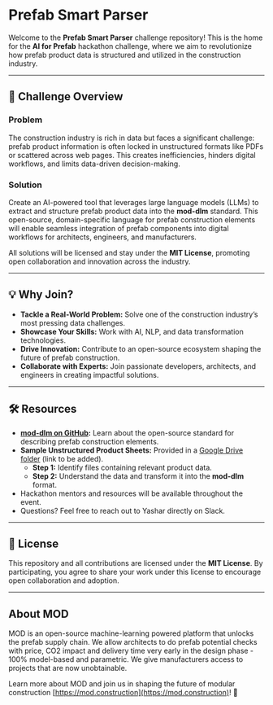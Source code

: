 # Prefab Smart Parser

Welcome to the **Prefab Smart Parser** challenge repository! This is the home for the **AI for Prefab** hackathon challenge, where we aim to revolutionize how prefab product data is structured and utilized in the construction industry.

---

## 🚀 Challenge Overview

### **Problem**
The construction industry is rich in data but faces a significant challenge: prefab product information is often locked in unstructured formats like PDFs or scattered across web pages. This creates inefficiencies, hinders digital workflows, and limits data-driven decision-making.

### **Solution**
Create an AI-powered tool that leverages large language models (LLMs) to extract and structure prefab product data into the **mod-dlm** standard. This open-source, domain-specific language for prefab construction elements will enable seamless integration of prefab components into digital workflows for architects, engineers, and manufacturers.

All solutions will be licensed and stay under the **MIT License**, promoting open collaboration and innovation across the industry.

---

## 💡 Why Join?

- **Tackle a Real-World Problem:** Solve one of the construction industry’s most pressing data challenges.
- **Showcase Your Skills:** Work with AI, NLP, and data transformation technologies.
- **Drive Innovation:** Contribute to an open-source ecosystem shaping the future of prefab construction.
- **Collaborate with Experts:** Join passionate developers, architects, and engineers in creating impactful solutions.

---

## 🛠 Resources

- **[mod-dlm on GitHub](https://github.com/mod-construction/mod-dlm):** Learn about the open-source standard for describing prefab construction elements.
- **Sample Unstructured Product Sheets:** Provided in a [Google Drive folder](https://drive.google.com/drive/folders/19LgBolM8rnz2p3_qOhbqIcsMwOG_md96?usp=sharing) (link to be added).
  - **Step 1:** Identify files containing relevant product data.
  - **Step 2:** Understand the data and transform it into the **mod-dlm** format.
- Hackathon mentors and resources will be available throughout the event.
- Questions? Feel free to reach out to Yashar directly on Slack.

---

## 📄 License

This repository and all contributions are licensed under the **MIT License**. By participating, you agree to share your work under this license to encourage open collaboration and adoption.

---

## About MOD
MOD is an open-source machine-learning powered platform that unlocks the prefab supply chain. We allow architects to do prefab potential checks with price, CO2 impact and delivery time very early in the design phase - 100% model-based and parametric. We give manufacturers access to projects that are now unobtainable.

Learn more about MOD and join us in shaping the future of modular construction [https://mod.construction](https://mod.construction)! 🚀
